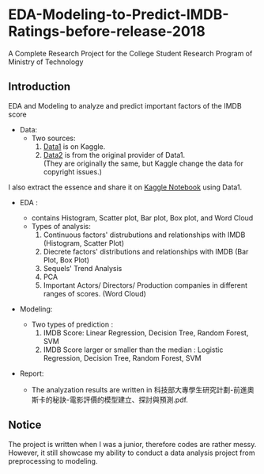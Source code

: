 # EDA-Modeling-to-Predict-IMDB-Ratings-before-release-2018
A Complete Research Project for the College Student Research Program of Ministry of Technology 

## Introduction
EDA and Modeling to analyze and predict important factors of the IMDB score

* Data:
   * Two sources:
      1. [Data1](https://www.kaggle.com/tmdb/tmdb-movie-metadata) is on Kaggle.
      2. [Data2](https://github.com/sundeepblue/movie_rating_prediction/blob/master/movie_metadata.csv) is from the original provider of Data1.   
   (They are originally the same, but Kaggle change the data for copyright issues.)

I also extract the essence and share it on [Kaggle Notebook](https://www.kaggle.com/tiffanyccchen/eda-modeling-to-predict-ratings-before-release) using Data1.

* EDA : 
   * contains  Histogram, Scatter plot, Bar plot, Box plot, and Word Cloud
   * Types of analysis:
      1. Continuous factors' distrubutions and relationships with IMDB (Histogram, Scatter Plot)
      2. Diecrete factors' distributions and relationships with IMDB (Bar Plot, Box Plot)
      3. Sequels' Trend Analysis
      4. PCA
      5. Important Actors/ Directors/ Production companies in different ranges of scores. (Word Cloud)
* Modeling: 
    * Two types of prediction :  
      1. IMDB Score: Linear Regression, Decision Tree, Random Forest, SVM  
      2. IMDB Score larger or smaller than the median : Logistic Regression, Decision Tree, Random Forest, SVM

* Report:
    * The analyzation results are written in  科技部大專學生研究計劃-前進奧斯卡的秘訣-電影評價的模型建立、探討與預測.pdf.

## Notice
The project is written when I was a junior, therefore codes are rather messy.   
However, it still showcase my ability to conduct a data analysis project from preprocessing to modeling.
